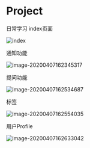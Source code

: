# Project
日常学习
index页面

![index](D:\Desktop\index.png)

通知功能

![image-20200407162345317](C:\Users\一只猪\AppData\Roaming\Typora\typora-user-images\image-20200407162345317.png)

提问功能

![image-20200407162534687](C:\Users\一只猪\AppData\Roaming\Typora\typora-user-images\image-20200407162534687.png)

标签

![image-20200407162554035](C:\Users\一只猪\AppData\Roaming\Typora\typora-user-images\image-20200407162554035.png)

用户Profile

![image-20200407162633042](C:\Users\一只猪\AppData\Roaming\Typora\typora-user-images\image-20200407162633042.png)
